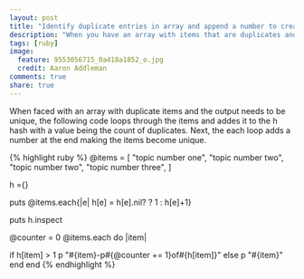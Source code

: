 ```yaml
---
layout: post
title: "Identify duplicate entries in array and append a number to create uniqueness"
description: "When you have an array with items that are duplicates and you want to number the duplicates sequentially, this code will help take care of the job. It might not be be most efficient way, but it works."
tags: [ruby]
image:
  feature: 9553056715_0a418a1852_o.jpg
  credit: Aaron Addleman
comments: true
share: true
---
```


When faced with an array with duplicate items and the output needs to be unique, the following code loops through the items and addes it to the h hash with a value being the count of duplicates. Next, the each loop adds a number at the end making the items become unique.

{% highlight ruby %}
@items = [
  "topic number one",
  "topic number two",
  "topic number two",
  "topic number three",
  ]

h ={}

puts @items.each{|e| h[e] = h[e].nil? ? 1 : h[e]+1}

puts h.inspect

@counter = 0
@items.each do |item|

  if h[item] > 1
    p "#{item}-p#{@counter += 1}of#{h[item]}"
  else
    p "#{item}"
  end
end
{% endhighlight %}